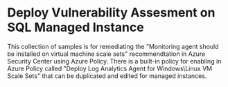# Deploy Vulnerability Assesment on SQL Managed Instance

This collection of samples is for remediating the "Monitoring agent should be installed on virtual machine scale sets" recommendtation in Azure Security Center using Azure Policy.  There is a 
built-in policy for enabling in Azure Policy called "Deploy Log Analytics Agent for Windows\Linux VM Scale Sets" that
can be duplicated and edited for managed instances.
